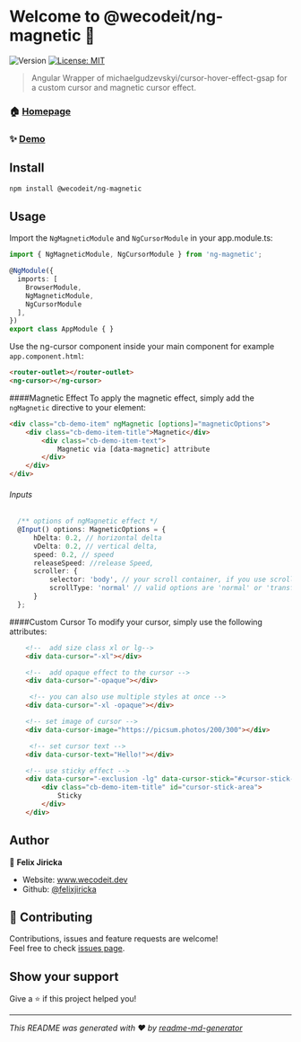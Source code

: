 <h1>Welcome to @wecodeit/ng-magnetic 👋</h1>
<p>
  <img alt="Version" src="https://img.shields.io/badge/Version-1.2.0-blue.svg?cacheSeconds=2592000" />
  <a href="#" target="_blank">
    <img alt="License: MIT" src="https://img.shields.io/badge/License-MIT-yellow.svg" />
  </a>
</p>

> Angular Wrapper of michaelgudzevskyi/cursor-hover-effect-gsap for a custom cursor and magnetic cursor effect.

### 🏠 [Homepage](https://github.com/felixjiricka/ng-magnetic)

### ✨ [Demo](https://felixjiricka.github.io/ng-magnetic/)

## Install

```sh
npm install @wecodeit/ng-magnetic
```

## Usage
Import the ```NgMagneticModule``` and ```NgCursorModule``` in your app.module.ts:

```ts
import { NgMagneticModule, NgCursorModule } from 'ng-magnetic';

@NgModule({
  imports: [
    BrowserModule,
    NgMagneticModule,
    NgCursorModule
  ],
})
export class AppModule { }
```

Use the ng-cursor component inside your main component for example ```app.component.html```:

```html
<router-outlet></router-outlet>
<ng-cursor></ng-cursor>
```



####Magnetic Effect
To apply the magnetic effect, simply add the ```ngMagnetic``` directive to your element:

```html
<div class="cb-demo-item" ngMagnetic [options]="magneticOptions">
    <div class="cb-demo-item-title">Magnetic</div>
        <div class="cb-demo-item-text">
            Magnetic via [data-magnetic] attribute
        </div>
    </div>
</div>
```

###### Inputs
```typescript
  /** options of ngMagnetic effect */
  @Input() options: MagneticOptions = {
      hDelta: 0.2, // horizontal delta
      vDelta: 0.2, // vertical delta,
      speed: 0.2, // speed
      releaseSpeed: //release Speed,
      scroller: {
          selector: 'body', // your scroll container, if you use scrollType 'transform' pass the selector of the transformed element
          scrollType: 'normal' // valid options are 'normal' or 'transform' if you use libraries like smooth-scrollbar
      }
  };
```

####Custom Cursor
To modify your cursor, simply use the following attributes:
```html
    <!--  add size class xl or lg-->
    <div data-cursor="-xl"></div>

    <!--  add opaque effect to the cursor -->
    <div data-cursor="-opaque"></div>

     <!-- you can also use multiple styles at once -->
    <div data-cursor="-xl -opaque"></div>

    <!-- set image of cursor -->
    <div data-cursor-image="https://picsum.photos/200/300"></div>

     <!-- set cursor text -->
    <div data-cursor-text="Hello!"></div>

    <!-- use sticky effect -->
    <div data-cursor="-exclusion -lg" data-cursor-stick="#cursor-stick-area">
        <div class="cb-demo-item-title" id="cursor-stick-area">
            Sticky
        </div>
    </div>
```

## Author

👤 **Felix Jiricka**

* Website: www.wecodeit.dev
* Github: [@felixjiricka](https://github.com/felixjiricka)

## 🤝 Contributing

Contributions, issues and feature requests are welcome!<br />Feel free to check [issues page](https://github.com/felixjiricka/ng-magnetic/issues). 

## Show your support

Give a ⭐️ if this project helped you!

***
_This README was generated with ❤️ by [readme-md-generator](https://github.com/kefranabg/readme-md-generator)_
